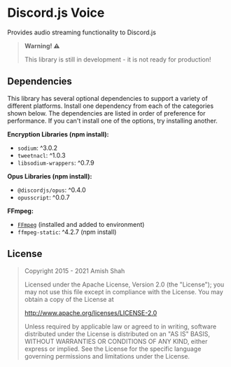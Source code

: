 # Discord.js Voice

Provides audio streaming functionality to Discord.js

> **Warning! ⚠️**
>
> This library is still in development - it is not ready for production!

## Dependencies

This library has several optional dependencies to support a variety
of different platforms. Install one dependency from each of the
categories shown below. The dependencies are listed in order of
preference for performance. If you can't install one of the options,
try installing another.

**Encryption Libraries (npm install):**
- `sodium`: ^3.0.2
- `tweetnacl`: ^1.0.3
- `libsodium-wrappers`: ^0.7.9

**Opus Libraries (npm install):**
- `@discordjs/opus`: ^0.4.0
- `opusscript`: ^0.0.7

**FFmpeg:**
- [`FFmpeg`](https://ffmpeg.org/) (installed and added to environment)
- `ffmpeg-static`: ^4.2.7 (npm install)


## License

> Copyright 2015 - 2021 Amish Shah
>
> Licensed under the Apache License, Version 2.0 (the "License");
> you may not use this file except in compliance with the License.
> You may obtain a copy of the License at
>
> http://www.apache.org/licenses/LICENSE-2.0
> 
> Unless required by applicable law or agreed to in writing, software
> distributed under the License is distributed on an "AS IS" BASIS,
> WITHOUT WARRANTIES OR CONDITIONS OF ANY KIND, either express or implied.
> See the License for the specific language governing permissions and
> limitations under the License.
